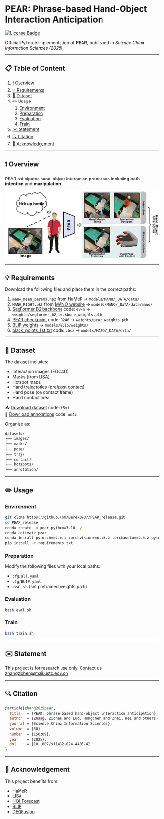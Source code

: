 # PEAR: Phrase-based Hand-Object Interaction Anticipation

[![License Badge](https://img.shields.io/badge/license-CC%20BY--NC%204.0-green)](https://creativecommons.org/licenses/by-nc/4.0/)

Official PyTorch implementation of **PEAR**, published in *Science China Information Sciences (2025)*.

---

## 📋 Table of Content
1. [❗ Overview](#1)  
2. [💡 Requirements](#2)  
3. [📖 Dataset](#3)  
4. [✏️ Usage](#4)  
   1. [Environment](#41)  
   2. [Preparation](#42)  
   3. [Evaluation](#43)  
   4. [Train](#44)  
5. [✉️ Statement](#5)  
6. [🔍 Citation](#6)  
7. [🙏 Acknowledgement](#7)

---

## ❗ Overview <a name="1"></a>

PEAR anticipates hand-object interaction processes including both **intention** and **manipulation**.

<p align="center">
  <img src="./task.png" width="750"/>  
</p>

---

## 💡 Requirements <a name="2"></a>

Download the following files and place them in the correct paths:

1. `mano_mean_params.npz` from [HaMeR](https://github.com/geopavlakos/hamer) → `models/MANO/_DATA/data/`
2. `MANO_RIGHT.pkl` from [MANO website](https://mano.is.tue.mpg.de/index.html) → `models/MANO/_DATA/data/mano/`
3. [SegFormer B2 backbone](https://pan.baidu.com/s/1u25B3DlL5xZ8NxZe1JGD-A?pwd=ev4m) code: `ev4m` → `weights/segformer_b2_backbone_weights.pth`
4. [PEAR checkpoint](https://pan.baidu.com/s/1UUiUznl9PI96xhMX_sL1Qg?pwd=8246) code: `8246` → `weights/pear_weights.pth`
5. [BLIP weights](https://storage.googleapis.com/sfr-vision-language-research/BLIP/models/model_base.pth) → `models/blip/weights/`
6. [black_points_list.txt](https://pan.baidu.com/s/1XsoZ_Q0P3Adyg_85-eGngg?pwd=zbcz) code: `zbcz` → `models/MANO/_DATA/data/`

---

## 📖 Dataset <a name="3"></a>

The dataset includes:

- Interaction images (EGO4D)
- Masks (from LISA)
- Hotspot maps
- Hand trajectories (pre/post contact)
- Hand pose (on contact frame)
- Hand contact area

📥 [Download dataset](https://pan.baidu.com/s/12o8Fn2dqL1HdJgIiRj_u0w?pwd=t5xi) code: `t5xi`  
📘 [Download annotations](https://pan.baidu.com/s/1Kz-GGJeExAQq76sQQw_KfQ?pwd=nn4i) code: `nn4i`

Organize as:

```bash
datasets/
├── images/
├── masks/
├── pose/
├── traj/
├── contact/
├── hotspots/
└── annotation/
```

---

## ✏️ Usage <a name="4"></a>

### Environment <a name="41"></a>

```bash
git clone https://github.com/Derek0907/PEAR_release.git
cd PEAR_release
conda create -n pear python=3.10 -y
conda activate pear
conda install pytorch==2.0.1 torchvision==0.15.2 torchaudio==2.0.2 pytorch-cuda=11.8 -c pytorch -c nvidia
pip install -r requirements.txt
```

### Preparation <a name="42"></a>

Modify the following files with your local paths:

- `cfg/all.yaml`
- `cfg/BLIP.yaml`
- `eval.sh` (set pretrained weights path)

### Evaluation <a name="43"></a>

```bash
bash eval.sh
```

### Train <a name="44"></a>

```bash
bash train.sh
```

---

## ✉️ Statement <a name="5"></a>

This project is for research use only. Contact us: [zhangzichen@mail.ustc.edu.cn](mailto:zhangzichen@mail.ustc.edu.cn)

---

## 🔍 Citation <a name="6"></a>

```bibtex
@article{zhang2025pear,
  title   = {PEAR: phrase-based hand-object interaction anticipation},
  author  = {Zhang, Zichen and Luo, Hongchen and Zhai, Wei and others},
  journal = {Science China Information Sciences},
  volume  = {68},
  number  = {150209},
  year    = {2025},
  doi     = {10.1007/s11432-024-4405-4}
}
```

---

## 🙏 Acknowledgement <a name="7"></a>

This project benefits from:

- [HaMeR](https://github.com/geopavlakos/hamer)
- [LISA](https://github.com/dvlab-research/LISA)
- [HOI-Forecast](https://github.com/stevenlsw/hoi-forecast)
- [BLIP](https://github.com/salesforce/BLIP)
- [DEQFusion](https://github.com/jinhong-ni/DEQFusion)
